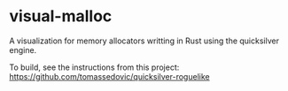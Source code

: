 # visual-malloc

A visualization for memory allocators writting in Rust using the quicksilver engine.

To build, see the instructions from this project: https://github.com/tomassedovic/quicksilver-roguelike
